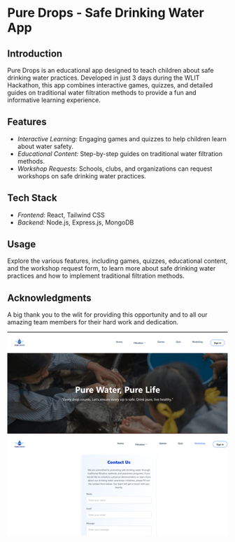 # Pure Drops - Safe Drinking Water App

## Introduction

Pure Drops is an educational app designed to teach children about safe drinking water practices. Developed in just 3 days during the WLIT Hackathon, this app combines interactive games, quizzes, and detailed guides on traditional water filtration methods to provide a fun and informative learning experience.

## Features

- _Interactive Learning:_ Engaging games and quizzes to help children learn about water safety.
- _Educational Content:_ Step-by-step guides on traditional water filtration methods.
- _Workshop Requests:_ Schools, clubs, and organizations can request workshops on safe drinking water practices.

## Tech Stack

- _Frontend:_ React, Tailwind CSS
- _Backend:_ Node.js, Express.js, MongoDB

## Usage

Explore the various features, including games, quizzes, educational content, and the workshop request form, to learn more about safe drinking water practices and how to implement traditional filtration methods.

## Acknowledgments

A big thank you to the wlit for providing this opportunity and to all our amazing team members for their hard work and dedication.

![Pure Drops Screenshot](frontend/public/images/homepage.png)
![Pure Drops Screenshot](frontend/public/images/contactpage.png)
